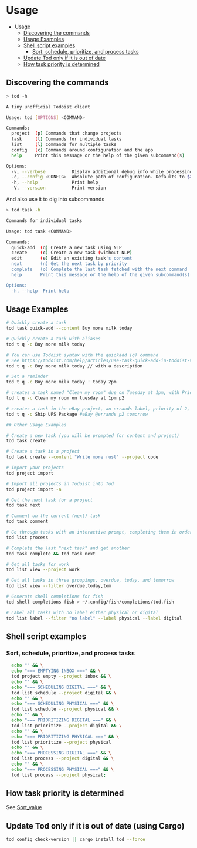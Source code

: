 # Usage

<!--toc:start-->
- [Usage](#usage)
  - [Discovering the commands](#discovering-the-commands)
  - [Usage Examples](#usage-examples)
  - [Shell script examples](#shell-script-examples)
    - [Sort, schedule, prioritize, and process tasks](#sort-schedule-prioritize-and-process-tasks)
  - [Update Tod only if it is out of date](#update-tod-only-if-it-is-out-of-date)
  - [How task priority is determined](#how-task-priority-is-determined)
<!--toc:end-->

## Discovering the commands

```bash
> tod -h

A tiny unofficial Todoist client

Usage: tod [OPTIONS] <COMMAND>

Commands:
  project  (p) Commands that change projects
  task     (t) Commands for individual tasks
  list     (l) Commands for multiple tasks
  config   (c) Commands around configuration and the app
  help     Print this message or the help of the given subcommand(s)

Options:
  -v, --verbose          Display additional debug info while processing
  -c, --config <CONFIG>  Absolute path of configuration. Defaults to $XDG_CONFIG_HOME/tod.cfg
  -h, --help             Print help
  -V, --version          Print version
  ```

And also use it to dig into subcommands

```bash
> tod task -h

Commands for individual tasks

Usage: tod task <COMMAND>

Commands:
  quick-add  (q) Create a new task using NLP
  create     (c) Create a new task (without NLP)
  edit       (e) Edit an existing task's content
  next       (n) Get the next task by priority
  complete   (o) Complete the last task fetched with the next command
  help       Print this message or the help of the given subcommand(s)

Options:
  -h, --help  Print help
```

## Usage Examples

```bash
# Quickly create a task
tod task quick-add --content Buy more milk today

# Quickly create a task with aliases
tod t q -c Buy more milk today

# You can use Todoist syntax with the quickadd (q) command
# See https://todoist.com/help/articles/use-task-quick-add-in-todoist-va4Lhpzz for more details
tod t q -c Buy more milk today // with a description

# Set a reminder
tod t q -c Buy more milk today ! today 2pm

# creates a task named "Clean my room" due on Tuesday at 1pm, with Priority of 2
tod t q -c Clean my room on tuesday at 1pm p2

# creates a task in the eBay project, an errands label, priority of 2, due tomorrow.
tod t q -c Ship UPS Package #eBay @errands p2 tomorrow

## Other Usage Examples

# Create a new task (you will be prompted for content and project)
tod task create

# Create a task in a project
tod task create --content "Write more rust" --project code

# Import your projects
tod project import

# Import all projects in Todoist into Tod
tod project import -a

# Get the next task for a project
tod task next

# Comment on the current (next) task
tod task comment

# Go through tasks with an interactive prompt, completing them in order of importance one at a time.
tod list process

# Complete the last "next task" and get another
tod task complete && tod task next

# Get all tasks for work
tod list view --project work

# Get all tasks in three groupings, overdue, today, and tomorrow
tod list view --filter overdue,today,tom

# Generate shell completions for fish
tod shell completions fish > ~/.config/fish/completions/tod.fish

# Label all tasks with no label either physical or digital
tod list label --filter "no label" --label physical --label digital

```

## Shell script examples

### Sort, schedule, prioritize, and process tasks

```bash
  echo "" && \
  echo "=== EMPTYING INBOX ===" && \
  tod project empty --project inbox && \
  echo "" && \
  echo "=== SCHEDULING DIGITAL ===" && \
  tod list schedule --project digital && \
  echo "" && \
  echo "=== SCHEDULING PHYSICAL ===" && \
  tod list schedule --project physical && \
  echo "" && \
  echo "=== PRIORITIZING DIGITAL ===" && \
  tod list prioritize --project digital && \
  echo "" && \
  echo "=== PRIORITIZING PHYSICAL ===" && \
  tod list prioritize --project physical
  echo "" && \
  echo "=== PROCESSING DIGITAL ===" && \
  tod list process --project digital && \
  echo "" && \
  echo "=== PROCESSING PHYSICAL ===" && \
  tod list process --project physical;
```

## How task priority is determined

See [Sort_value](https://github.com/alanvardy/tod/blob/main/docs/configuration.md#sort_value)

## Update Tod only if it is out of date (using Cargo)

```bash
tod config check-version || cargo install tod --force
```
